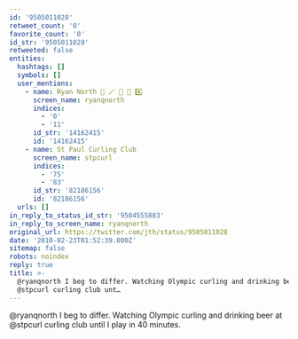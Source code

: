 ```yaml
---
id: '9505011028'
retweet_count: '0'
favorite_count: '0'
id_str: '9505011028'
retweeted: false
entities:
  hashtags: []
  symbols: []
  user_mentions:
    - name: Ryan North 🦖 🪄 🐶 💪 4️⃣
      screen_name: ryanqnorth
      indices:
        - '0'
        - '11'
      id_str: '14162415'
      id: '14162415'
    - name: St Paul Curling Club
      screen_name: stpcurl
      indices:
        - '75'
        - '83'
      id_str: '82186156'
      id: '82186156'
  urls: []
in_reply_to_status_id_str: '9504555883'
in_reply_to_screen_name: ryanqnorth
original_url: https://twitter.com/jth/status/9505011028
date: '2010-02-23T01:52:39.000Z'
sitemap: false
robots: noindex
reply: true
title: >-
  @ryanqnorth I beg to differ. Watching Olympic curling and drinking beer at
  @stpcurl curling club unt…
---
```


@ryanqnorth I beg to differ. Watching Olympic curling and drinking beer at @stpcurl curling club until I play in 40 minutes.